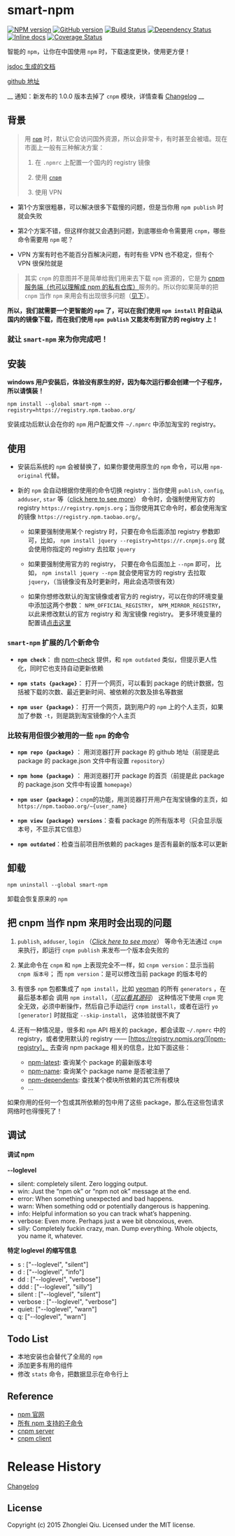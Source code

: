# smart-npm
[![NPM version](https://badge.fury.io/js/smart-npm.svg)](https://npmjs.org/package/smart-npm)
[![GitHub version][git-tag-image]][project-url]
[![Build Status][travis-image]][travis-url]
[![Dependency Status][daviddm-url]][daviddm-image]
[![Inline docs][doc-image]][doc-url]
[![Coverage Status][coveralls-image]][coveralls-url]


智能的 `npm`，让你在中国使用 `npm` 时，下载速度更快，使用更方便！


[jsdoc 生成的文档](http://qiu8310.github.io/smart-npm)

[github 地址](https://github.com/qiu8310/smart-npm)

__ 通知：新发布的 1.0.0 版本去掉了 `cnpm` 模块，详情查看 [Changelog](CHANGELOG.md) __


## 背景

> 用 [`npm`][npm] 时，默认它会访问国外资源，所以会非常卡，有时甚至会被墙。现在市面上一般有三种解决方案：
>
> 1. 在 `.npmrc` 上配置一个国内的 registry 镜像
>
> 2. 使用 [`cnpm`](https://npm.taobao.org/)
>
> 3. 使用 VPN


* 第1个方案很粗暴，可以解决很多下载慢的问题，但是当你用 `npm publish` 时就会失败

* 第2个方案不错，但这样你就又会遇到问题，到底哪些命令需要用 `cnpm`，哪些命令需要用 `npm` 呢？

* VPN 方案有时也不能百分百解决问题，有时有些 VPN 也不稳定，但有个 VPN 很保险就是


> 其实 `cnpm` 的意图并不是简单给我们用来去下载 `npm` 资源的，它是为 [cnpm 服务端（也可以理解成 npm 的私有仓库）][cnpm-s]服务的。所以你如果简单的把
> `cnpm` 当作 `npm` 来用会有出现很多问题（[见下](https://github.com/qiu8310/smart-npm/#%E6%8A%8A-cnpm-%E5%BD%93%E4%BD%9C-npm-%E6%9D%A5%E7%94%A8%E6%97%B6%E4%BC%9A%E5%87%BA%E7%8E%B0%E7%9A%84%E9%97%AE%E9%A2%98)）。



__所以，我们就需要一个更智能的 `npm` 了，可以在我们使用 `npm install` 时自动从国内的镜像下载，而在我们使用 `npm publish` 又能发布到官方的 registry 上！__


###  就让 `smart-npm` 来为你完成吧！



## 安装
 
__windows 用户安装后，体验没有原生的好，因为每次运行都会创建一个子程序，所以请慎装！__ 

```
npm install --global smart-npm --registry=https://registry.npm.taobao.org/
```

安装成功后默认会在你的 `npm` 用户配置文件 `~/.npmrc` 中添加淘宝的 registry。

## 使用

* 安装后系统的 `npm` 会被替换了，如果你要使用原生的 `npm` 命令，可以用 `npm-original` 代替。

* 新的 `npm` 会自动根据你使用的命令切换 registry：当你使用 `publish`, `config`, `adduser`, `star` 等（[click here to see more][npm-cmds]）
  命令时，会强制使用官方的 registry `https://registry.npmjs.org`；当你使用其它命令时，都会使用淘宝的镜像 `https://registry.npm.taobao.org/`。

  - 如果要强制使用某个 registry 时，只要在命令后面添加 registry 参数即可，比如，
    `npm install jquery --registry=https://r.cnpmjs.org` 就会使用你指定的 registry 去拉取 `jquery`
    
  - 如果要强制使用官方的 registry， 只要在命令后面加上 `--npm` 即可，
    比如， `npm install jquery --npm` 就会使用官方的 registry 去拉取 `jquery`，（当镜像没有及时更新时，用此会选项很有效）
    
  - 如果你想修改默认的淘宝镜像或者官方的 registry，可以在你的环境变量中添加这两个参数：
    `NPM_OFFICIAL_REGISTRY`， `NPM_MIRROR_REGISTRY`，以此来修改默认的官方 registry 和 淘宝镜像 registry。
    更多环境变量的配置请[点击这里][env]

### `smart-npm` 扩展的几个新命令

* __`npm check`__： 由 [npm-check](https://github.com/dylang/npm-check) 提供，和 `npm outdated` 类似，但提示更人性化，同时它也支持自动更新依赖

* __`npm stats {package}`__： 打开一个网页，可以看到 package 的统计数据，包括被下载的次数、最近更新时间、被依赖的次数及排名等数据

* __`npm user {package}`__： 打开一个网页，跳到用户的 `npm` 上的个人主页，如果加了参数 `-t`，则是跳到淘宝镜像的个人主页


### 比较有用但很少被用的一些 `npm` 的命令

* __`npm repo {package}`__ ： 用浏览器打开 package 的 github 地址（前提是此 package 的 package.json 文件中有设置 `repository`）

* __`npm home {package}`__ ： 用浏览器打开 package 的首页（前提是此 package 的 package.json 文件中有设置 `homepage`）

* __`npm user {package}`__：`cnpm`的功能，用浏览器打开用户在淘宝镜像的主页，如 `https://npm.taobao.org/~{user_name}`

* __`npm view {package} versions`__：查看 package 的所有版本号（只会显示版本号，不显示其它信息）

* __`npm outdated`__：检查当前项目所依赖的 packages 是否有最新的版本可以更新


## 卸载

```
npm uninstall --global smart-npm
```

卸载会恢复原来的 `npm`




## 把 cnpm 当作 npm 来用时会出现的问题

1. `publish`, `adduser`, `login` （[_Click here to see more_][npm-cmds]）
  等命令无法通过 `cnpm` 来执行，即运行 `cnpm publish` 来发布一个版本会失败的

2. 某此命令在 `cnpm` 和 `npm` 上表现完全不一样，如 `cnpm version`：显示当前 `cnpm 版本号`； 而 `npm version`：是可以修改当前 package 的版本号的

3. 有很多 `npm` 包都集成了 `npm install`，比如 [yeoman][yeoman] 的所有 `generators` ，在最后基本都会
  调用 `npm install`，（[_可以看其源码_](https://github.com/yeoman/generator/blob/v0.18.10/lib/actions/install.js#L147-159)）
  这种情况下使用 `cnpm` 完全无效，必须中断操作，然后自己手动运行 `cnpm install`，或者在运行 `yo [generator]` 时就指定 `--skip-install`，
  这体验就很不爽了
   
4. 还有一种情况是，很多和 `npm` API 相关的 package，都会读取 `~/.npmrc` 中的 registry，或者使用默认的 registry —— [https://registry.npmjs.org/][npm-registry]，
  去查询 npm package 相关的信息，比如下面这些：
  
    - [npm-latest](http://cnpmjs.org/package/npm-latest): 查询某个 package 的最新版本号
    - [npm-name](http://cnpmjs.org/package/npm-name): 查询某个 package name 是否被注册了
    - [npm-dependents](https://npm.taobao.org/package/npm-dependents): 查找某个模块所依赖的其它所有模块
    - ...
  
  如果你用的任何一个包或其所依赖的包中用了这些 package，那么在这些包请求网络时也得慢死了！


## 调试

#### 调试 npm

__--loglevel__ 

- silent: completely silent. Zero logging output.
- win: Just the “npm ok” or “npm not ok” message at the end.
- error: When something unexpected and bad happens.
- warn: When something odd or potentially dangerous is happening.
- info: Helpful information so you can track what’s happening.
- verbose: Even more. Perhaps just a wee bit obnoxious, even.
- silly: Completely fuckin crazy, man. Dump everything. Whole objects, you name it, whatever.

__特定 loglevel 的缩写信息__

- s :       ["--loglevel", "silent"]
- d :       ["--loglevel", "info"]
- dd :      ["--loglevel", "verbose"]
- ddd :     ["--loglevel", "silly"]
- silent :  ["--loglevel", "silent"]
- verbose : ["--loglevel", "verbose"]
- quiet:    ["--loglevel", "warn"]
- q:        ["--loglevel", "warn"]


## Todo List

* 本地安装也会替代了全局的 `npm`
* 添加更多有用的组件
* 修改 `stats` 命令，把数据显示在命令行上


## Reference

- [npm 官网][npm]
- [所有 npm 支持的子命令](https://docs.npmjs.com/cli/access)
- [cnpm server][cnpm-s]
- [cnpm client][cnpm]


# Release History

[Changelog](CHANGELOG.md)




## License

Copyright (c) 2015 Zhonglei Qiu. Licensed under the MIT license.


[yeoman]: http://yeoman.io/
[npm]: https://npmjs.org/
[cnpm-s]: https://github.com/cnpm/cnpmjs.org
[cnpm]: https://github.com/cnpm/cnpm/
[npm-registry]: https://registry.npmjs.org/
[npm-cmds]: http://qiu8310.github.io/smart-npm/global.html#npm
[env]: http://qiu8310.github.io/smart-npm/global.html#env

[doc-url]: http://inch-ci.org/github/qiu8310/smart-npm
[doc-image]: http://inch-ci.org/github/qiu8310/smart-npm.svg?branch=master
[project-url]: https://github.com/qiu8310/smart-npm
[git-tag-image]: http://img.shields.io/github/tag/qiu8310/smart-npm.svg
[travis-url]: https://travis-ci.org/qiu8310/smart-npm
[travis-image]: https://travis-ci.org/qiu8310/smart-npm.svg?branch=master
[daviddm-url]: https://david-dm.org/qiu8310/smart-npm.svg?theme=shields.io
[daviddm-image]: https://david-dm.org/qiu8310/smart-npm
[coveralls-url]: https://coveralls.io/r/qiu8310/smart-npm
[coveralls-image]: https://coveralls.io/repos/qiu8310/smart-npm/badge.png

